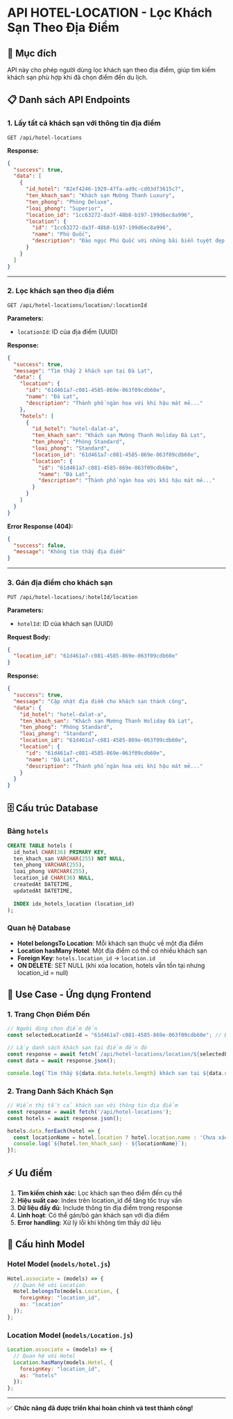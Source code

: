 # API HOTEL-LOCATION - Lọc Khách Sạn Theo Địa Điểm

## 🎯 Mục đích
API này cho phép người dùng lọc khách sạn theo địa điểm, giúp tìm kiếm khách sạn phù hợp khi đã chọn điểm đến du lịch.

## 📋 Danh sách API Endpoints

### 1. Lấy tất cả khách sạn với thông tin địa điểm
```http
GET /api/hotel-locations
```

**Response:**
```json
{
  "success": true,
  "data": [
    {
      "id_hotel": "82ef4246-1929-47fa-ad9c-cd03df3615c7",
      "ten_khach_san": "Khách sạn Mường Thanh Luxury",
      "ten_phong": "Phòng Deluxe",
      "loai_phong": "Superior",
      "location_id": "1cc63272-da3f-48b8-b197-199d6ec8a996",
      "location": {
        "id": "1cc63272-da3f-48b8-b197-199d6ec8a996",
        "name": "Phú Quốc",
        "description": "Đảo ngọc Phú Quốc với những bãi biển tuyệt đẹp..."
      }
    }
  ]
}
```

---

### 2. Lọc khách sạn theo địa điểm
```http
GET /api/hotel-locations/location/:locationId
```

**Parameters:**
- `locationId`: ID của địa điểm (UUID)

**Response:**
```json
{
  "success": true,
  "message": "Tìm thấy 2 khách sạn tại Đà Lạt",
  "data": {
    "location": {
      "id": "61d461a7-c081-4585-869e-063f09cdb60e",
      "name": "Đà Lạt",
      "description": "Thành phố ngàn hoa với khí hậu mát mẻ..."
    },
    "hotels": [
      {
        "id_hotel": "hotel-dalat-a",
        "ten_khach_san": "Khách sạn Mường Thanh Holiday Đà Lạt",
        "ten_phong": "Phòng Standard",
        "loai_phong": "Standard",
        "location_id": "61d461a7-c081-4585-869e-063f09cdb60e",
        "location": {
          "id": "61d461a7-c081-4585-869e-063f09cdb60e",
          "name": "Đà Lạt",
          "description": "Thành phố ngàn hoa với khí hậu mát mẻ..."
        }
      }
    ]
  }
}
```

**Error Response (404):**
```json
{
  "success": false,
  "message": "Không tìm thấy địa điểm"
}
```

---

### 3. Gán địa điểm cho khách sạn
```http
PUT /api/hotel-locations/:hotelId/location
```

**Parameters:**
- `hotelId`: ID của khách sạn (UUID)

**Request Body:**
```json
{
  "location_id": "61d461a7-c081-4585-869e-063f09cdb60e"
}
```

**Response:**
```json
{
  "success": true,
  "message": "Cập nhật địa điểm cho khách sạn thành công",
  "data": {
    "id_hotel": "hotel-dalat-a",
    "ten_khach_san": "Khách sạn Mường Thanh Holiday Đà Lạt",
    "ten_phong": "Phòng Standard",
    "loai_phong": "Standard",
    "location_id": "61d461a7-c081-4585-869e-063f09cdb60e",
    "location": {
      "id": "61d461a7-c081-4585-869e-063f09cdb60e",
      "name": "Đà Lạt",
      "description": "Thành phố ngàn hoa với khí hậu mát mẻ..."
    }
  }
}
```

## 🗄️ Cấu trúc Database

### Bảng `hotels`
```sql
CREATE TABLE hotels (
  id_hotel CHAR(36) PRIMARY KEY,
  ten_khach_san VARCHAR(255) NOT NULL,
  ten_phong VARCHAR(255),
  loai_phong VARCHAR(255),
  location_id CHAR(36) NULL,
  createdAt DATETIME,
  updatedAt DATETIME,
  
  INDEX idx_hotels_location (location_id)
);
```

### Quan hệ Database
- **Hotel belongsTo Location**: Mỗi khách sạn thuộc về một địa điểm
- **Location hasMany Hotel**: Một địa điểm có thể có nhiều khách sạn
- **Foreign Key**: `hotels.location_id` → `location.id`
- **ON DELETE**: SET NULL (khi xóa location, hotels vẫn tồn tại nhưng location_id = null)

## 📱 Use Case - Ứng dụng Frontend

### 1. Trang Chọn Điểm Đến
```javascript
// Người dùng chọn điểm đến
const selectedLocationId = "61d461a7-c081-4585-869e-063f09cdb60e"; // Đà Lạt

// Lấy danh sách khách sạn tại điểm đến đó
const response = await fetch(`/api/hotel-locations/location/${selectedLocationId}`);
const data = await response.json();

console.log(`Tìm thấy ${data.data.hotels.length} khách sạn tại ${data.data.location.name}`);
```

### 2. Trang Danh Sách Khách Sạn
```javascript
// Hiển thị tất cả khách sạn với thông tin địa điểm
const response = await fetch('/api/hotel-locations');
const hotels = await response.json();

hotels.data.forEach(hotel => {
  const locationName = hotel.location ? hotel.location.name : 'Chưa xác định';
  console.log(`${hotel.ten_khach_san} - ${locationName}`);
});
```

## ⚡ Ưu điểm

1. **Tìm kiếm chính xác**: Lọc khách sạn theo điểm đến cụ thể
2. **Hiệu suất cao**: Index trên location_id để tăng tốc truy vấn
3. **Dữ liệu đầy đủ**: Include thông tin địa điểm trong response
4. **Linh hoạt**: Có thể gán/bỏ gán khách sạn với địa điểm
5. **Error handling**: Xử lý lỗi khi không tìm thấy dữ liệu

## 🔧 Cấu hình Model

### Hotel Model (`models/hotel.js`)
```javascript
Hotel.associate = (models) => {
  // Quan hệ với Location
  Hotel.belongsTo(models.Location, {
    foreignKey: "location_id",
    as: "location"
  });
};
```

### Location Model (`models/Location.js`)
```javascript
Location.associate = (models) => {
  // Quan hệ với Hotel
  Location.hasMany(models.Hotel, {
    foreignKey: "location_id",
    as: "hotels"
  });
};
```

---

✅ **Chức năng đã được triển khai hoàn chỉnh và test thành công!**
